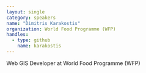 ```yaml
---
layout: single
category: speakers
name: "Dimitris Karakostis"
organization: World Food Programme (WFP)
handles:
  - type: github
    name: karakostis
---
```


Web GIS Developer at World Food Programme (WFP)
